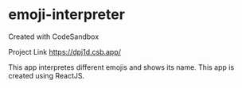 # emoji-interpreter
Created with CodeSandbox

Project Link
https://dpj1d.csb.app/

This app interpretes different emojis and shows its name. This app is created using ReactJS.
